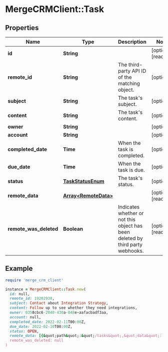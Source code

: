 # MergeCRMClient::Task

## Properties

| Name | Type | Description | Notes |
| ---- | ---- | ----------- | ----- |
| **id** | **String** |  | [optional][readonly] |
| **remote_id** | **String** | The third-party API ID of the matching object. | [optional] |
| **subject** | **String** | The task&#39;s subject. | [optional] |
| **content** | **String** | The task&#39;s content. | [optional] |
| **owner** | **String** |  | [optional] |
| **account** | **String** |  | [optional] |
| **completed_date** | **Time** | When the task is completed. | [optional] |
| **due_date** | **Time** | When the task is due. | [optional] |
| **status** | [**TaskStatusEnum**](TaskStatusEnum.md) | The task&#39;s status. | [optional] |
| **remote_data** | [**Array&lt;RemoteData&gt;**](RemoteData.md) |  | [optional][readonly] |
| **remote_was_deleted** | **Boolean** | Indicates whether or not this object has been deleted by third party webhooks. | [optional][readonly] |

## Example

```ruby
require 'merge_crm_client'

instance = MergeCRMClient::Task.new(
  id: null,
  remote_id: 19202938,
  subject: Contact about Integration Strategy,
  content: Follow up to see whether they need integrations,
  owner: 0358cbc6-2040-430a-848e-aafacbadf3aa,
  account: null,
  completed_date: 2022-02-11T00:00Z,
  due_date: 2022-02-10T00:00Z,
  status: OPEN,
  remote_data: [{&quot;path&quot;:&quot;/tasks&quot;,&quot;data&quot;:[&quot;Varies by platform&quot;]}],
  remote_was_deleted: null
)
```

